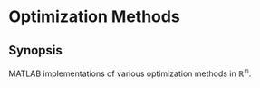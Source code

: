 Optimization Methods
==================================================


Synopsis
--------------------------------------------------

MATLAB implementations of various optimization methods in $\mathbb{R^n}$. 
